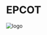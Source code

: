 # EPCOT
![logo](https://github.com/Nihar1402-iit/EPCOT/assets/117573996/946b2661-7acb-4709-b7c9-ca6096f2e0ce)
